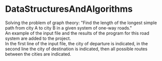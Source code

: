 # DataStructuresAndAlgorithms
Solving the problem of graph theory: "Find the length of the longest simple path from city A to city B in a given system of one-way roads."<br>
An example of the input file and the results of the program for this road system are added to the project.<br>
In the first line of the input file, the city of departure is indicated, in the second line the city of destination is indicated, then all possible routes between the cities are indicated.
